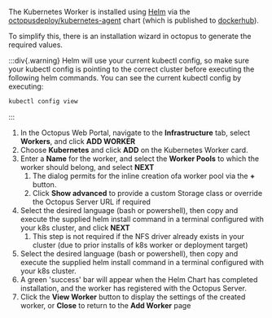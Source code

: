 The Kubernetes Worker is installed using [Helm](https://helm.sh) via the [octopusdeploy/kubernetes-agent](https://github.com/OctopusDeploy/helm-charts/tree/main/charts/kubernetes-agent) chart (which is published to [dockerhub](octopusdeploy)).

To simplify this, there is an installation wizard in octopus to generate the required values.

:::div{.warning}
Helm will use your current kubectl config, so make sure your kubectl config is pointing to the correct cluster before executing the following helm commands.
You can see the current kubectl config by executing:
```bash
kubectl config view
```
:::

1. In the Octopus Web Portal, navigate to the **Infrastructure** tab, select **Workers**, and click **ADD WORKER**
2. Choose **Kubernetes** and click **ADD** on the Kubernetes Worker card.
3. Enter a **Name** for the worker, and select the **Worker Pools** to which the worker should belong, and select **NEXT**
   1. The dialog permits for the inline creation ofa  worker pool via the **+** button.
   2. Click **Show advanced** to provide a custom Storage class or override the Octopus Server URL if required
4. Select the desired language (bash or powershell), then copy and execute the supplied helm install command in a terminal configured with your k8s cluster, and click **NEXT**
   1. This step is not required if the NFS driver already exists in your cluster (due to prior installs of k8s worker or deployment target)
5. Select the desired language (bash or powershell), then copy and execute the supplied helm install command in a terminal configured with your k8s cluster.
6. A green 'success' bar will appear when the Helm Chart has completed installation, and the worker has registered with the Octopus Server.
7. Click the **View Worker** button to display the settings of the created worker, or  **Close** to return to the **Add Worker** page

